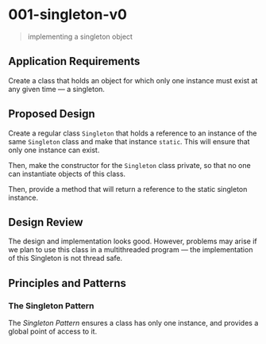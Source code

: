 # 001-singleton-v0
> implementing a singleton object

## Application Requirements
Create a class that holds an object for which only one instance must exist at any given time &mdash; a singleton.

## Proposed Design
Create a regular class `Singleton` that holds a reference to an instance of the same `Singleton` class and make that instance `static`. This will ensure that only one instance can exist.

Then, make the constructor for the `Singleton` class private, so that no one can instantiate objects of this class. 

Then, provide a method that will return a reference to the static singleton instance.

## Design Review
The design and implementation looks good. However, problems may arise if we plan to use this class in a multithreaded program &mdash; the implementation of this Singleton is not thread safe.


## Principles and Patterns

### The Singleton Pattern
The *Singleton Pattern* ensures a class has only one instance, and provides a global point of access to it.